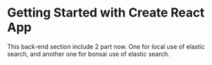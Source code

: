 # Getting Started with Create React App
This back-end section include 2 part now. One for local use of elastic search, and another one for bonsai use of elastic search.
